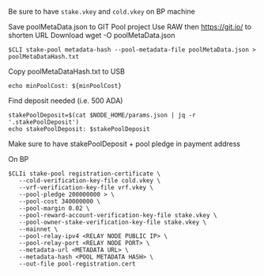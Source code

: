 Be sure to have ```stake.vkey``` and ```cold.vkey``` on BP machine


Save poolMetaData.json to GIT Pool project 
Use RAW then https://git.io/ to shorten URL
Download
wget -O poolMetaData.json <your git.io link>

 ```
$CLI stake-pool metadata-hash --pool-metadata-file poolMetaData.json > poolMetaDataHash.txt
```
Copy poolMetaDataHash.txt to USB

```minPoolCost=$(cat params.json | jq -r .minPoolCost)
echo minPoolCost: ${minPoolCost}
```
Find deposit needed (i.e. 500 ADA)

```
stakePoolDeposit=$(cat $NODE_HOME/params.json | jq -r '.stakePoolDeposit')
echo stakePoolDeposit: $stakePoolDeposit
```

Make sure to have stakePoolDeposit + pool pledge in payment address 
 
On BP

 ```
$CLIi stake-pool registration-certificate \
    --cold-verification-key-file cold.vkey \
    --vrf-verification-key-file vrf.vkey \
    --pool-pledge 200000000 > \
    --pool-cost 340000000 \
    --pool-margin 0.02 \
    --pool-reward-account-verification-key-file stake.vkey \
    --pool-owner-stake-verification-key-file stake.vkey \
    --mainnet \
    --pool-relay-ipv4 <RELAY NODE PUBLIC IP> \
    --pool-relay-port <RELAY NODE PORT> \
    --metadata-url <METADATA URL> \
    --metadata-hash <POOL METADATA HASH> \
    --out-file pool-registration.cert

 ```
 
